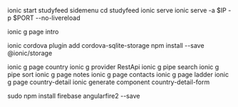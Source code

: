 


ionic start studyfeed sidemenu
cd studyfeed
ionic serve
ionic serve -a $IP -p $PORT --no-livereload


ionic g page intro

ionic cordova plugin add cordova-sqlite-storage
npm install --save @ionic/storage

ionic g page country
ionic g provider RestApi
ionic g pipe search
ionic g pipe sort
ionic g page notes
ionic g page contacts
ionic g page ladder
ionic g page country-detail
ionic generate component country-detail-form

sudo npm install firebase angularfire2 --save
